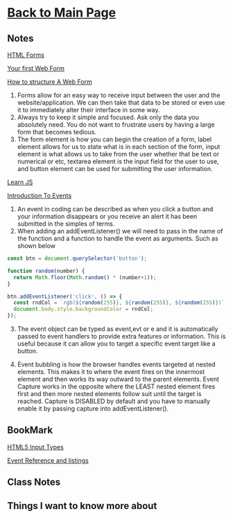 # [Back to Main Page](https://reecerenninger.github.io/reading-notes/)

## Notes

[HTML Forms](https://developer.mozilla.org/en-US/docs/Learn/Forms)

[Your first Web Form](https://developer.mozilla.org/en-US/docs/Learn/Forms/Your_first_form)

[How to structure A Web Form](https://developer.mozilla.org/en-US/docs/Learn/Forms/How_to_structure_a_web_form)

1. Forms allow for an easy way to receive input between the user and the website/application.  We can then take that data to be stored or even use it to immediately alter their interface in some way.  
2. Always try to keep it simple and focused.  Ask only the data you absolutely need. You do not want to frustrate users by having a large form that becomes tedious.
3. The form element is how you can begin the creation of a form, label element allows for us to state what is in each section of the form, input element is what allows us to take from the user whether that be text or numerical or etc, textarea element is the input field for the user to use, and button element can be used for submitting the user information.

[Learn JS](https://developer.mozilla.org/en-US/docs/Learn/JavaScript)

[Introduction To Events](https://developer.mozilla.org/en-US/docs/Learn/JavaScript/Building_blocks/Events)

1. An event in coding can be described as when you click a button and your information disappears or you receive an alert it has been submitted in the simples of terms.
2. When adding an addEventListener() we will need to pass in the name of the function and a function to handle the event as arguments. Such as shown below

```js
const btn = document.querySelector('button');

function random(number) {
  return Math.floor(Math.random() * (number+1));
}

btn.addEventListener('click', () => {
  const rndCol = `rgb(${random(255)}, ${random(255)}, ${random(255)})`;
  document.body.style.backgroundColor = rndCol;
});

```

3. The event object can be typed as event,evt or e and it is automatically passed to event handlers to provide extra features or information.  This is useful because it can allow you to target a specific event target like a button.

4. Event bubbling is how the browser handles events targeted at nested elements. This makes it to where the event fires on the innermost element and then works its way outward to the parent elements. Event Capture works in the opposite where the LEAST nested element fires first and then more nested elements follow suit until the target is reached. Capture is DISABLED by default and you have to manually enable it by passing capture into addEventListener().

## BookMark

[HTML5 Input Types](https://developer.mozilla.org/en-US/docs/Learn/Forms/HTML5_input_types)

[Event Reference and listings](https://developer.mozilla.org/en-US/docs/Web/Events)

## Class Notes

## Things I want to know more about
